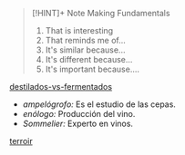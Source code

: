 > [!HINT]+ Note Making Fundamentals
> 1. That is interesting
> 2. That reminds me of...
> 3. It's similar because...
> 4. It's different because...
> 5. It's important because....

[destilados-vs-fermentados](destilados-vs-fermentados.md)

- *ampelógrofo:* Es el estudio de las cepas.
- *enólogo:* Producción del vino.
- *Sommelier:* Experto en vinos.

[terroir](terroir) 